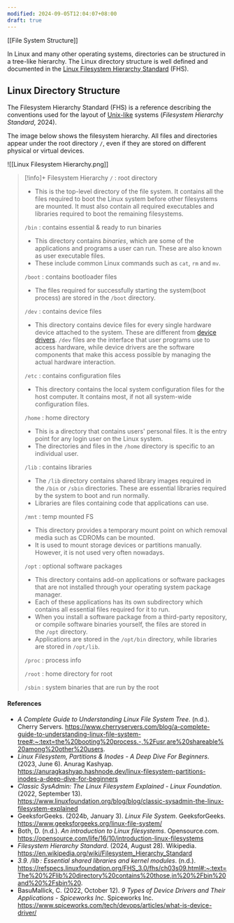 ```yaml
---
modified: 2024-09-05T12:04:07+08:00
draft: true
---
```

[[File System Structure]]

In Linux and many other operating systems, directories can be structured in a tree-like hierarchy. The Linux directory structure is well defined and documented in the [Linux Filesystem Hierarchy Standard](http://www.pathname.com/fhs/) (FHS).
## Linux Directory Structure

The Filesystem Hierarchy Standard (FHS) is a reference describing the conventions used for the layout of [Unix-like](https://en.wikipedia.org/wiki/Unix-like) systems (_Filesystem Hierarchy Standard_, 2024). 

The image below shows the filesystem hierarchy. All files and directories appear under the root directory `/`, even if they are stored on different physical or virtual devices. 

![[Linux Filesystem Hierarchy.png]]


>[!info]+ Filesystem Hierarchy
>`/` : root directory
>	- This is the top-level directory of the file system. It contains all the files required to boot the Linux system before other filesystems are mounted. It must also contain all required executables and libraries required to boot the remaining filesystems. 
>
>`/bin` : contains essential & ready to run binaries
>	- This directory contains _binaries_, which are some of the applications and programs a user can run. These are also known as user executable files.
>	- These include common Linux commands such as `cat`, `rm` and `mv`.
>
>`/boot` : contains bootloader files
>	- The files required for successfully starting the system(boot process) are stored in the `/boot` directory. 
>
>`/dev` : contains device files
>	- This directory contains device files for every single hardware device attached to the system. These are different from [device drivers](https://www.spiceworks.com/tech/devops/articles/what-is-device-driver/). `/dev` files are the interface that user programs use to access hardware, while device drivers are the software components that make this access possible by managing the actual hardware interaction.
>
>`/etc` : contains configuration files
>	- This directory contains the local system configuration files for the host computer. It contains most, if not all system-wide configuration files.
>	  
>`/home` : home directory
>	- This is a directory that contains users' personal files. It is the entry point for any login user on the Linux system. 
>	- The directories and files in the `/home` directory is specific to an individual user. 
>	  
>`/lib` : contains libraries
>	- The `/lib` directory contains shared library images required in the `/bin` or `/sbin` directories. These are essential libraries required by the system to boot and run normally.
>	- Libraries are files containing code that applications can use. 
>
>`/mnt` : temp mounted FS
>	- This directory provides a temporary mount point on which removal media such as CDROMs can be mounted. 
>	- It is used to mount storage devices or partitions manually. However, it is not used very often nowadays.
>
>`/opt` : optional software packages
>	-  This directory contains add-on applications or software packages that are not installed through your operating system package manager. 
>	- Each of these applications has its own subdirectory which contains all essential files required for it to run.
>	- When you install a software package from a third-party repository, or compile software binaries yourself, the files are stored in the `/opt` directory.
>	- Applications are stored in the `/opt/bin` directory, while libraries are stored in `/opt/lib`.
>
>`/proc` : process info
>
>`/root` : home directory for root
>
>`/sbin` : system binaries that are run by the root










#### References
- _A Complete Guide to Understanding Linux File System Tree_. (n.d.). Cherry Servers. https://www.cherryservers.com/blog/a-complete-guide-to-understanding-linux-file-system-tree#:~:text=the%20booting%20process.-,%2Fusr,are%20shareable%20among%20other%20users. 
- _Linux Filesystem, Partitions & Inodes - A Deep Dive For Beginners_. (2023, June 6). Anurag Kashyap. https://anuragkashyap.hashnode.dev/linux-filesystem-partitions-inodes-a-deep-dive-for-beginners
- _Classic SysAdmin: The Linux Filesystem Explained - Linux Foundation_. (2022, September 13). https://www.linuxfoundation.org/blog/blog/classic-sysadmin-the-linux-filesystem-explained
- GeeksforGeeks. (2024b, January 3). _Linux File System_. GeeksforGeeks. https://www.geeksforgeeks.org/linux-file-system/
- Both, D. (n.d.). _An introduction to Linux filesystems_. Opensource.com. https://opensource.com/life/16/10/introduction-linux-filesystems
- _Filesystem Hierarchy Standard_. (2024, August 28). Wikipedia. https://en.wikipedia.org/wiki/Filesystem_Hierarchy_Standard
- _3.9. /lib : Essential shared libraries and kernel modules_. (n.d.). https://refspecs.linuxfoundation.org/FHS_3.0/fhs/ch03s09.html#:~:text=The%20%2Flib%20directory%20contains%20those,in%20%2Fbin%20and%20%2Fsbin%20.
- BasuMallick, C. (2022, October 12). _9 Types of Device Drivers and Their Applications - Spiceworks Inc_. Spiceworks Inc. https://www.spiceworks.com/tech/devops/articles/what-is-device-driver/

